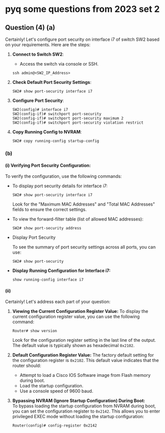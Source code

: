 # pyq some questions from 2023 set 2

## Question (4) (a)

Certainly! Let's configure port security on interface i7 of switch SW2 based on your requirements. Here are the steps:

1. **Connect to Switch SW2**:

   - Access the switch via console or SSH.

   ```shell
   ssh admin@<SW2_IP_Address>
   ```

2. **Check Default Port Security Settings**:

   ```
   SW2# show port-security interface i7
   ```

3. **Configure Port Security**:

   ```
   SW2(config)# interface i7
   SW2(config-if)# switchport port-security
   SW2(config-if)# switchport port-security maximum 2
   SW2(config-if)# switchport port-security violation restrict
   ```

4. **Copy Running Config to NVRAM**:
   ```
   SW2# copy running-config startup-config
   ```

### (b)

#### (i) **Verifying Port Security Configuration:**  
To verify the configuration, use the following commands:

- To display port security details for interface i7:
  ```
  SW2# show port-security interface i7
  ```
  Look for the "Maximum MAC Addresses" and "Total MAC Addresses" fields to ensure the correct settings.
- To view the forward-filter table (list of allowed MAC addresses):
  ```
  SW2# show port-security address
  ```
- Display Port Security

  To see the summary of port security settings across all ports, you can use:

  ```
  SW2# show port-security
  ```

- **Display Running Configuration for Interface i7:**
  ```
  show running-config interface i7
  ```
#### (ii) 

Certainly! Let's address each part of your question:

1. **Viewing the Current Configuration Register Value:**
   To display the current configuration register value, you can use the following command:
   ```
   Router# show version
   ```
   Look for the configuration register setting in the last line of the output. The default value is typically shown as hexadecimal `0x2102`.

2. **Default Configuration Register Value:**
   The factory default setting for the configuration register is `0x2102`. This default value indicates that the router should:
   - Attempt to load a Cisco IOS Software image from Flash memory during boot.
   - Load the startup configuration.
   - Use a console speed of 9600 baud.

3. **Bypassing NVRAM (Ignore Startup Configuration) During Boot:**  
   To bypass loading the startup configuration from NVRAM during boot, you can set the configuration register to `0x2142`. This allows you to enter privileged EXEC mode without loading the startup configuration:
   ```
   Router(config)# config-register 0x2142
   ```

